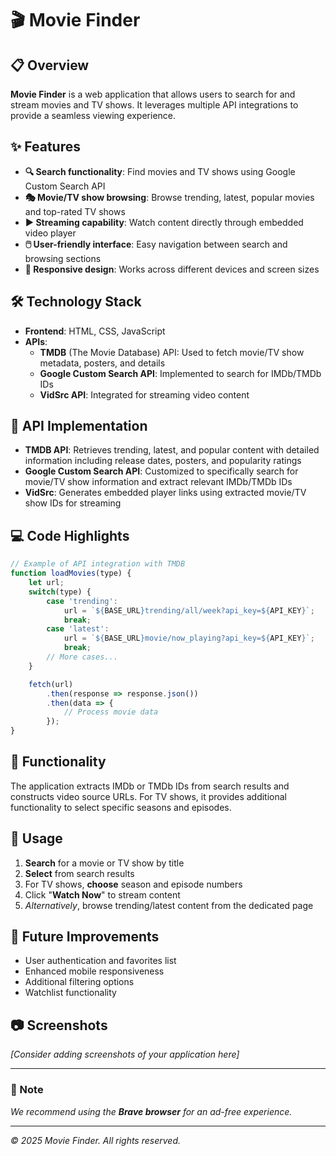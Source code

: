 # 🎬 Movie Finder

## 📋 Overview
**Movie Finder** is a web application that allows users to search for and stream movies and TV shows. It leverages multiple API integrations to provide a seamless viewing experience.

## ✨ Features
- **🔍 Search functionality**: Find movies and TV shows using Google Custom Search API
- **🎭 Movie/TV show browsing**: Browse trending, latest, popular movies and top-rated TV shows
- **▶️ Streaming capability**: Watch content directly through embedded video player
- **🖱️ User-friendly interface**: Easy navigation between search and browsing sections
- **📱 Responsive design**: Works across different devices and screen sizes

## 🛠️ Technology Stack
- **Frontend**: HTML, CSS, JavaScript
- **APIs**:
  - **TMDB** (The Movie Database) API: Used to fetch movie/TV show metadata, posters, and details
  - **Google Custom Search API**: Implemented to search for IMDb/TMDb IDs
  - **VidSrc API**: Integrated for streaming video content

## 🔌 API Implementation
- **TMDB API**: Retrieves trending, latest, and popular content with detailed information including release dates, posters, and popularity ratings
- **Google Custom Search API**: Customized to specifically search for movie/TV show information and extract relevant IMDb/TMDb IDs
- **VidSrc**: Generates embedded player links using extracted movie/TV show IDs for streaming

## 💻 Code Highlights
```javascript
// Example of API integration with TMDB
function loadMovies(type) {
    let url;
    switch(type) {
        case 'trending':
            url = `${BASE_URL}trending/all/week?api_key=${API_KEY}`;
            break;
        case 'latest':
            url = `${BASE_URL}movie/now_playing?api_key=${API_KEY}`;
            break;
        // More cases...
    }

    fetch(url)
        .then(response => response.json())
        .then(data => {
            // Process movie data
        });
}
```

## 📝 Functionality
The application extracts IMDb or TMDb IDs from search results and constructs video source URLs. For TV shows, it provides additional functionality to select specific seasons and episodes.

## 🚀 Usage
1. **Search** for a movie or TV show by title
2. **Select** from search results
3. For TV shows, **choose** season and episode numbers
4. Click "**Watch Now**" to stream content
5. *Alternatively*, browse trending/latest content from the dedicated page

## 🔮 Future Improvements
- User authentication and favorites list
- Enhanced mobile responsiveness
- Additional filtering options
- Watchlist functionality

## 📷 Screenshots
*[Consider adding screenshots of your application here]*

---

### 📌 Note
*We recommend using the **Brave browser** for an ad-free experience.*

---
*© 2025 Movie Finder. All rights reserved.*
